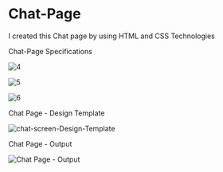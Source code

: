 # Chat-Page
I created this Chat page by using HTML and CSS Technologies

Chat-Page Specifications




![4](https://github.com/ra-ghava/Chat-Page/assets/146189602/02ce51d2-091f-4e9e-92df-39fb6d54d958)









![5](https://github.com/ra-ghava/Chat-Page/assets/146189602/c46a40c6-b5b1-4f27-b0a5-b575437bc989)








![6](https://github.com/ra-ghava/Chat-Page/assets/146189602/e8c2d717-0b4f-4954-b50b-3db6eb975d75)











Chat Page - Design Template 



![chat-screen-Design-Template](https://github.com/ra-ghava/Chat-Page/assets/146189602/62eef833-acd0-40ef-a8fc-8fc698189e89)

Chat Page - Output 

![Chat Page - Output](https://github.com/ra-ghava/Chat-Page/assets/146189602/ff9159e0-5cd1-4df9-8be9-aeb02a36bd6d)


